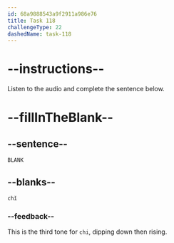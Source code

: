 ```yaml
---
id: 68a9888543a9f2911a986e76
title: Task 118
challengeType: 22
dashedName: task-118
---
```


<!-- (Audio) A: chǐ -->

# --instructions--

Listen to the audio and complete the sentence below.

# --fillInTheBlank--

## --sentence--

`BLANK`

## --blanks--

`chǐ`

### --feedback--

This is the third tone for `chi`, dipping down then rising.

